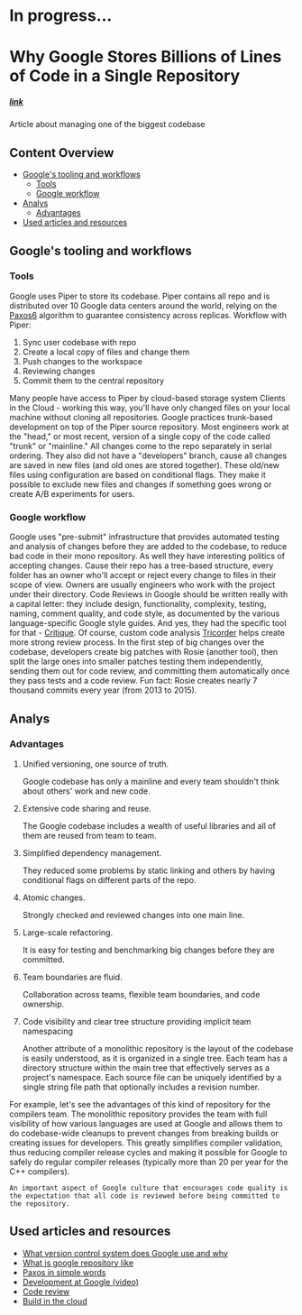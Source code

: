 # In progress...

# Why Google Stores Billions of Lines of Code in a Single Repository
##### [link](https://cacm.acm.org/magazines/2016/7/204032-why-google-stores-billions-of-lines-of-code-in-a-single-repository/fulltext)
Article about managing one of the biggest codebase

## Content Overview
  - [Google's tooling and workflows](#googles-tooling-and-workflows)
    - [Tools](#tools)
    - [Google workflow](#google-workflow)
  - [Analys](#analys)
    - [Advantages](#advantages)
  - [Used articles and resources](#used-articles-and-resources)

## Google's tooling and workflows
### Tools
Google uses Piper to store its codebase. Piper contains all repo and is distributed over 10 Google data centers around the world, relying on the [Paxos6] algorithm to guarantee consistency across replicas. 
Workflow with Piper:
1. Sync user codebase with repo
2. Create a local copy of files and change them
3. Push changes to the workspace
4. Reviewing changes
5. Commit them to the central repository

Many people have access to Piper by cloud-based storage system Clients in the Cloud - working this way, you'll have only changed files on your local machine without cloning all repositories.
Google practices trunk-based development on top of the Piper source repository. 
Most engineers work at the "head," or most recent, version of a single copy of the code called "trunk" or "mainline." All changes come to the repo separately in serial ordering.
They also did not have a "developers" branch, cause all changes are saved in new files (and old ones are stored together). These old/new files using configuration are based on conditional flags. They make it possible to exclude new files and changes if something goes wrong or create A/B experiments for users.

### Google workflow

Google uses "pre-submit" infrastructure that provides automated testing and analysis of changes before they are added to the codebase, to reduce bad code in their mono repository.
As well they have interesting politics of accepting changes. Cause their repo has a tree-based structure, every folder has an owner who'll accept or reject every change to files in their scope of view. Owners are usually engineers who work with the project under their directory.
Code Reviews in Google should be written really with a capital letter: they include design, functionality, complexity, testing, naming, comment quality, and code style, as documented by the various language-specific Google style guides.
And yes, they had the specific tool for that - [Critique].
Of course, custom code analysis [Tricorder] helps create more strong review process.
In the first step of big changes over the codebase, developers create big patches with Rosie (another tool), then split the large ones into smaller patches testing them independently, sending them out for code review, and committing them automatically once they pass tests and a code review.
Fun fact: Rosie creates nearly 7 thousand commits every year (from 2013 to 2015).

## Analys

### Advantages

1. Unified versioning, one source of truth.
   
   Google codebase has only a mainline and every team shouldn't think about others' work and new code.

2. Extensive code sharing and reuse.
   
   The Google codebase includes a wealth of useful libraries and all of them are reused from team to team.

3. Simplified dependency management.
   
   They reduced some problems by static linking and others by having conditional flags on different parts of the repo.

4. Atomic changes.
   
   Strongly checked and reviewed changes into one main line.

5. Large-scale refactoring.
   
   It is easy for testing and benchmarking big changes before they are committed.

6. Team boundaries are fluid.
   
   Collaboration across teams, flexible team boundaries, and code ownership.
   
7. Code visibility and clear tree structure providing implicit team namespacing
   
   Another attribute of a monolithic repository is the layout of the codebase is easily understood, as it is organized in a single tree. Each team has a directory structure within the main tree that effectively serves as a project's namespace. Each source file can be uniquely identified by a single string file path that optionally includes a revision number. 

For example, let's see the advantages of this kind of repository for the compilers team. The monolithic repository provides the team with full visibility of how various languages are used at Google and allows them to do codebase-wide cleanups to prevent changes from breaking builds or creating issues for developers. This greatly simplifies compiler validation, thus reducing compiler release cycles and making it possible for Google to safely do regular compiler releases (typically more than 20 per year for the C++ compilers).

```
An important aspect of Google culture that encourages code quality is the expectation that all code is reviewed before being committed to the repository.
```

## Used articles and resources
 - [What version control system does Google use and why](https://www.quora.com/What-version-control-system-does-Google-use-and-why#:~:text=What%20source%20control%20does%20Google,internally%20developed%20system%20called%20Piper.&text=Google's%20monolithic%20repository%20provides%20a,of%20developers%20around%20the%20world.)
 - [What is google repository like](https://softwareengineering.stackexchange.com/questions/41435/what-is-googles-repository-like)
 - [Paxos in simple words](https://www.researchgate.net/publication/358603298_Understanding_Paxos_and_other_distributed_consensus_algorithms)
 - [Development at Google (video)](https://www.infoq.com/presentations/Development-at-Google/)
 - [Code review](https://abseil.io/resources/swe-book/html/ch09.html#code_review-id00002)
 - [Build in the cloud](https://google-engtools.blogspot.com/2011/08/build-in-cloud-how-build-system-works.html)

[Paxos6]:<https://en.wikipedia.org/wiki/Paxos_(computer_science)>
[Critique]:<https://abseil.io/resources/swe-book/html/ch19.html>
[Tricorder]:<https://static.googleusercontent.com/media/research.google.com/ru//pubs/archive/43322.pdf>
